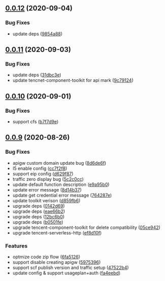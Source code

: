 ## [0.0.12](https://github.com/serverless-components/tencent-koa/compare/v0.0.11...v0.0.12) (2020-09-04)


### Bug Fixes

* update deps ([9854a88](https://github.com/serverless-components/tencent-koa/commit/9854a889676e3558538bd6b30defe05600a3c3ec))

## [0.0.11](https://github.com/serverless-components/tencent-koa/compare/v0.0.10...v0.0.11) (2020-09-03)


### Bug Fixes

* update deps ([31dbc3e](https://github.com/serverless-components/tencent-koa/commit/31dbc3e321a14648de0ef0918f1a0a5af0905336))
* update tencnet-component-toolkit for api mark ([9c79124](https://github.com/serverless-components/tencent-koa/commit/9c79124a18a9da3dea18157d69c952ed0f1cdacc))

## [0.0.10](https://github.com/serverless-components/tencent-koa/compare/v0.0.9...v0.0.10) (2020-09-01)


### Bug Fixes

* support cfs ([b7f7d9e](https://github.com/serverless-components/tencent-koa/commit/b7f7d9e7070ebe3dd3e0190eb66f56e6686aa7a7))

## [0.0.9](https://github.com/serverless-components/tencent-koa/compare/v0.0.8...v0.0.9) (2020-08-26)


### Bug Fixes

* apigw custom domain update bug ([8d6de6f](https://github.com/serverless-components/tencent-koa/commit/8d6de6fe3fc9d4933fcce1cd052d46bc942e9908))
* l5 enable config ([cc7f2f8](https://github.com/serverless-components/tencent-koa/commit/cc7f2f82f4efa1c5304dde748ac80127fb758311))
* support eip config ([d629f87](https://github.com/serverless-components/tencent-koa/commit/d629f878a2a9f0e80eeceb9043045e34fb1e75a2))
* traffic zero display bug ([5c2c0cc](https://github.com/serverless-components/tencent-koa/commit/5c2c0cc9b72d8b0e26ca112184c2bdd0a15bde8d))
* update default function description ([e9a95b0](https://github.com/serverless-components/tencent-koa/commit/e9a95b0346fafec33ab08d95bd0dd9a0e9520cc1))
* update error message ([8d14b37](https://github.com/serverless-components/tencent-koa/commit/8d14b37e4805710f701385d0bd01ee4628d2b434))
* update get credential error message ([764287e](https://github.com/serverless-components/tencent-koa/commit/764287ee5cd977c23da047a11149c91a1086fb73))
* update toolkit verison ([d859fb6](https://github.com/serverless-components/tencent-koa/commit/d859fb677159e79b2eb535822fd40e252f437eb3))
* upgrade deps ([0142d69](https://github.com/serverless-components/tencent-koa/commit/0142d6938aeafa4c489b8def1119b50bef8553ef))
* upgrade deps ([eae66b2](https://github.com/serverless-components/tencent-koa/commit/eae66b231df8737a5c249072dd4dbb2f269639be))
* upgrade deps ([12bc6b0](https://github.com/serverless-components/tencent-koa/commit/12bc6b03b84a8c8e0ebd3f9802b9b66555d5db40))
* upgrade deps ([b0501fe](https://github.com/serverless-components/tencent-koa/commit/b0501fe5591e8aaba0d4fc95d3564a54400012cc))
* upgrade tencent-component-toolkit for delete compatibility ([05ce942](https://github.com/serverless-components/tencent-koa/commit/05ce9428e78b572219d00048316279c80628bba9))
* upgrade tencent-serverless-http ([ef8d10f](https://github.com/serverless-components/tencent-koa/commit/ef8d10fde3271d61d6cff9062742a803827377ad))


### Features

* optmize code zip flow ([6fa5126](https://github.com/serverless-components/tencent-koa/commit/6fa5126532f85d976007e1442fcf0198179ef273))
* support disable creating apigw ([5975396](https://github.com/serverless-components/tencent-koa/commit/5975396dcdff734c1ac4447696b3b305a5875f13))
* support scf publish version and traffic setup ([47522b4](https://github.com/serverless-components/tencent-koa/commit/47522b4edc6c14f6cc89bb379aed885899cfac46))
* update config & support usageplan+auth ([fa4eebd](https://github.com/serverless-components/tencent-koa/commit/fa4eebdbf24eb0d8f2dc949444f15da6176154ae))
